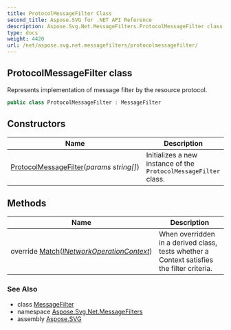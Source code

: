 ```yaml
---
title: ProtocolMessageFilter Class
second_title: Aspose.SVG for .NET API Reference
description: Aspose.Svg.Net.MessageFilters.ProtocolMessageFilter class. Represents implementation of message filter by the resource protocol
type: docs
weight: 4420
url: /net/aspose.svg.net.messagefilters/protocolmessagefilter/
---
```

## ProtocolMessageFilter class

Represents implementation of message filter by the resource protocol.

```csharp
public class ProtocolMessageFilter : MessageFilter
```

## Constructors

| Name | Description |
| --- | --- |
| [ProtocolMessageFilter](protocolmessagefilter/)(*params string[]*) | Initializes a new instance of the `ProtocolMessageFilter` class. |

## Methods

| Name | Description |
| --- | --- |
| override [Match](../../aspose.svg.net.messagefilters/protocolmessagefilter/match/)(*[INetworkOperationContext](../../aspose.svg.net/inetworkoperationcontext/)*) | When overridden in a derived class, tests whether a Context satisfies the filter criteria. |

### See Also

* class [MessageFilter](../../aspose.svg.net/messagefilter/)
* namespace [Aspose.Svg.Net.MessageFilters](../../aspose.svg.net.messagefilters/)
* assembly [Aspose.SVG](../../)
